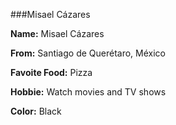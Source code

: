 ###Misael Cázares

**Name:** Misael Cázares

**From:** Santiago de Querétaro, México

**Favoite Food:** Pizza

**Hobbie:** Watch movies and TV shows

**Color:** Black
